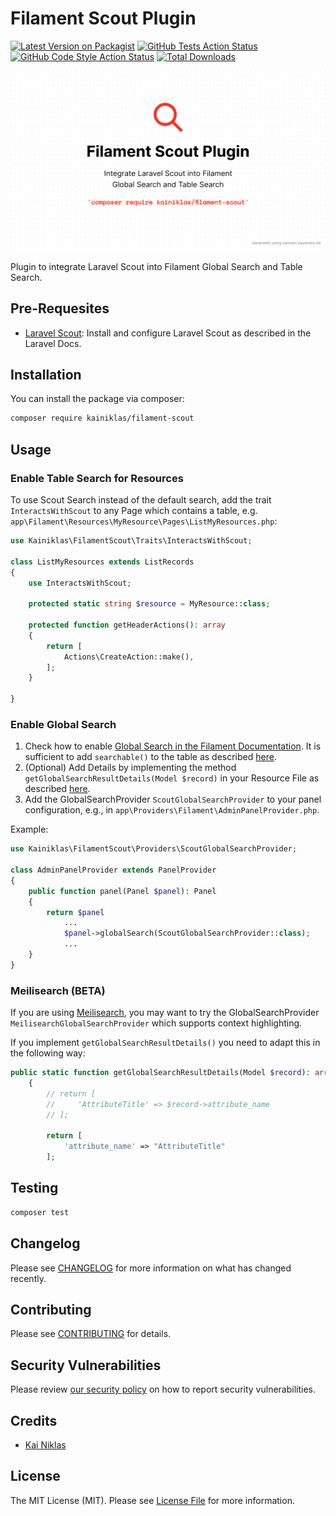 # Filament Scout Plugin

[![Latest Version on Packagist](https://img.shields.io/packagist/v/kainiklas/filament-scout.svg?style=flat-square)](https://packagist.org/packages/kainiklas/filament-scout)
[![GitHub Tests Action Status](https://img.shields.io/github/actions/workflow/status/kainiklas/filament-scout/run-tests.yml?branch=main&label=tests&style=flat-square)](https://github.com/kainiklas/filament-scout/actions?query=workflow%3Arun-tests+branch%3Amain)
[![GitHub Code Style Action Status](https://img.shields.io/github/actions/workflow/status/kainiklas/filament-scout/fix-php-code-styling.yml?branch=main&label=code%20style&style=flat-square)](https://github.com/kainiklas/filament-scout/actions?query=workflow%3A"Fix+PHP+code+styling"+branch%3Amain)
[![Total Downloads](https://img.shields.io/packagist/dt/kainiklas/filament-scout.svg?style=flat-square)](https://packagist.org/packages/kainiklas/filament-scout)

![Filament Scout Plugin](art/filament-scout-plugin.png)

Plugin to integrate Laravel Scout into Filament Global Search and Table Search.

## Pre-Requesites

- [Laravel Scout](https://laravel.com/docs/10.x/scout): Install and configure Laravel Scout as described in the Laravel Docs.

## Installation

You can install the package via composer:

```bash
composer require kainiklas/filament-scout
```

## Usage

### Enable Table Search for Resources

To use Scout Search instead of the default search, add the trait `InteractsWithScout` to any Page which contains a table, e.g. `app\Filament\Resources\MyResource\Pages\ListMyResources.php`:

```php
use Kainiklas\FilamentScout\Traits\InteractsWithScout;

class ListMyResources extends ListRecords
{
    use InteractsWithScout;

    protected static string $resource = MyResource::class;

    protected function getHeaderActions(): array
    {
        return [
            Actions\CreateAction::make(),
        ];
    }

}
```

### Enable Global Search

1. Check how to enable [Global Search in the Filament Documentation](https://filamentphp.com/docs/3.x/panels/resources/global-search). It is sufficient to add `searchable()` to the table as described [here](https://filamentphp.com/docs/3.x/tables/advanced#searching-records-with-laravel-scout).
2. (Optional) Add Details by implementing the method `getGlobalSearchResultDetails(Model $record)` in your Resource File as described [here](https://filamentphp.com/docs/3.x/panels/resources/global-search#adding-extra-details-to-global-search-results).
3. Add the GlobalSearchProvider `ScoutGlobalSearchProvider` to your panel configuration, e.g., in `app\Providers\Filament\AdminPanelProvider.php`.

Example: 

```php
use Kainiklas\FilamentScout\Providers\ScoutGlobalSearchProvider;

class AdminPanelProvider extends PanelProvider
{
    public function panel(Panel $panel): Panel
    {
        return $panel
            ...
            $panel->globalSearch(ScoutGlobalSearchProvider::class);
            ...
    }
}
```

### Meilisearch (BETA)

If you are using [Meilisearch](https://www.meilisearch.com/), you may want to try the GlobalSearchProvider `MeilisearchGlobalSearchProvider` which supports context highlighting.

If you implement `getGlobalSearchResultDetails()` you need to adapt this in the following way:

```php
public static function getGlobalSearchResultDetails(Model $record): array
    {
        // return [
        //     'AttributeTitle' => $record->attribute_name
        // ];

        return [
            'attribute_name' => "AttributeTitle"
        ];
```

## Testing

```bash
composer test
```

## Changelog

Please see [CHANGELOG](CHANGELOG.md) for more information on what has changed recently.

## Contributing

Please see [CONTRIBUTING](.github/CONTRIBUTING.md) for details.

## Security Vulnerabilities

Please review [our security policy](../../security/policy) on how to report security vulnerabilities.

## Credits

- [Kai Niklas](https://github.com/kainiklas)

## License

The MIT License (MIT). Please see [License File](LICENSE.md) for more information.
